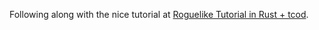 Following along with the nice tutorial at [Roguelike Tutorial in Rust + tcod](https://tomassedovic.github.io/roguelike-tutorial/).
